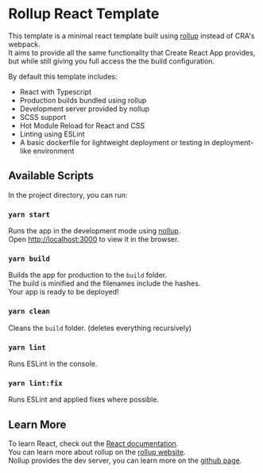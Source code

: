 # Rollup React Template
This template is a minimal react template built using [rollup](https://rollupjs.org/guide/en/) instead of CRA's webpack.\
It aims to provide all the same functionality that Create React App provides, but while still giving you full access the the build configuration.

By default this template includes:
- React with Typescript
- Production builds bundled using rollup
- Development server provided by nollup
- SCSS support
- Hot Module Reload for React and CSS
- Linting using ESLint
- A basic dockerfile for lightweight deployment or testing in deployment-like environment

## Available Scripts
In the project directory, you can run:

### `yarn start`
Runs the app in the development mode using [nollup](https://github.com/PepsRyuu/nollup).\
Open [http://localhost:3000](http://localhost:3000) to view it in the browser.

### `yarn build`
Builds the app for production to the `build` folder.\
The build is minified and the filenames include the hashes.\
Your app is ready to be deployed!

### `yarn clean`
Cleans the `build` folder. (deletes everything recursively)

### `yarn lint`
Runs ESLint in the console.

### `yarn lint:fix`
Runs ESLint and applied fixes where possible.

## Learn More

To learn React, check out the [React documentation](https://reactjs.org/).\
You can learn more about rollup on the [rollup website](https://rollupjs.org/guide/en/).\
Nollup provides the dev server, you can learn more on the [github page](https://github.com/PepsRyuu/nollup).
